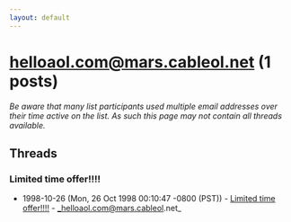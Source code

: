 ```yaml
---
layout: default
---
```


# helloaol.com@mars.cableol.net (1 posts)

_Be aware that many list participants used multiple email addresses over their time active on the list. As such this page may not contain all threads available._

## Threads

### Limited time offer!!!!
+ 1998-10-26 (Mon, 26 Oct 1998 00:10:47 -0800 (PST)) - [Limited time offer!!!!](/archive/1998/10/3fbd89582a28d75446cf997633ef0852e1df47a4391b60e945b2b5a120851a8a) - _helloaol.com@mars.cableol.net_

